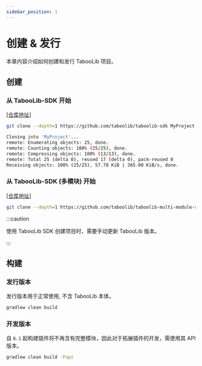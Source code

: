 ```yaml
---
sidebar_position: 1
---
```


# 创建 & 发行

本章内容介绍如何创建和发行 TabooLib 项目。

## 创建

### 从 TabooLib-SDK 开始

[[仓库地址]](https://github.com/taboolib/taboolib-sdk)

```bash
git clone --depth=1 https://github.com/taboolib/taboolib-sdk MyProject
```

```bash
Cloning into 'MyProject'...
remote: Enumerating objects: 25, done.
remote: Counting objects: 100% (25/25), done.
remote: Compressing objects: 100% (13/13), done.
remote: Total 25 (delta 0), reused 17 (delta 0), pack-reused 0
Receiving objects: 100% (25/25), 57.78 KiB | 365.00 KiB/s, done.
```

### 从 TabooLib-SDK (多模块) 开始

[[仓库地址]](https://github.com/taboolib/taboolib-multi-module-sdk)

```bash
git clone --depth=1 https://github.com/taboolib/taboolib-multi-module-sdk MyProject
```

:::caution

使用 TabooLib SDK 创建项目时，需要手动更新 TabooLib 版本。

:::

## 构建

### 发行版本

发行版本用于正常使用, 不含 TabooLib 本体。

```bash
gradlew clean build
```

### 开发版本

自 `6.1` 起构建插件将不再含有完整模块，因此对于拓展插件的开发，需使用其 API 版本。

```bash
gradlew clean build -Papi
```